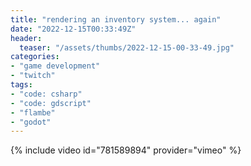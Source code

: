 ```yaml
---
title: "rendering an inventory system... again"
date: "2022-12-15T00:33:49Z"
header:
  teaser: "/assets/thumbs/2022-12-15-00-33-49.jpg"
categories:
- "game development"
- "twitch"
tags:
- "code: csharp"
- "code: gdscript"
- "flambe"
- "godot"
---
```

{% include video id="781589894" provider="vimeo" %}
